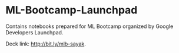 # ML-Bootcamp-Launchpad
Contains notebooks prepared for ML Bootcamp organized by Google Developers Launchpad.

Deck link: http://bit.ly/mlb-sayak. 

